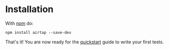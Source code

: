 # Installation

With [npm](https://npmjs.org) do:

```
npm install airtap --save-dev
```

That's it! You are now ready for the [quickstart](./quickstart.md) guide to write your first tests.
